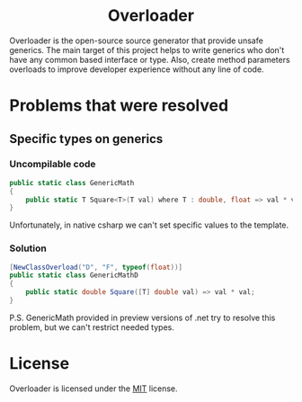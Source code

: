 <h1 align="center">Overloader</h1>

Overloader is the open-source source generator that provide unsafe generics.
The main target of this project helps to write generics who don't have any common based interface or type.
Also, create method parameters overloads to improve developer experience without any line of code.

# Problems that were resolved
## Specific types on generics
### Uncompilable code
```csharp
public static class GenericMath
{
	public static T Square<T>(T val) where T : double, float => val * val;
}
```
Unfortunately, in native csharp we can't set specific values to the template.
### Solution
```csharp
[NewClassOverload("D", "F", typeof(float))]
public static class GenericMathD
{
	public static double Square([T] double val) => val * val;
}
```
P.S. GenericMath provided in preview versions of .net try to resolve this problem, but we can't restrict needed types.
## 

# License
Overloader is licensed under the [MIT](./LICENSE) license.
